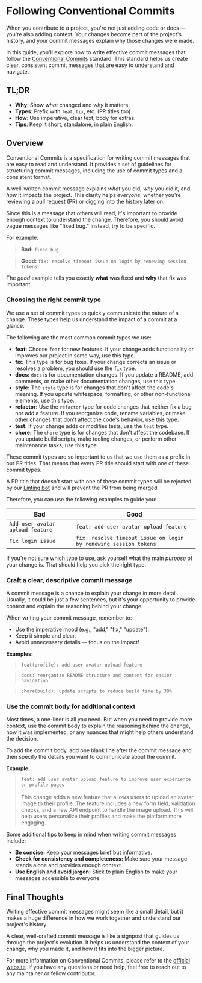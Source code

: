 # Following Conventional Commits

When you contribute to a project, you're not just adding code or docs — you're also adding context. Your changes become part of the project's history, and your commit messages explain why those changes were made.

In this guide, you'll explore how to write effective commit messages that follow the [Conventional Commits](https://www.conventionalcommits.org/en/v1.0.0/) standard. This standard helps us create clear, consistent commit messages that are easy to understand and navigate.

## TL;DR

- **Why**: Show *what* changed and *why* it matters.
- **Types**: Prefix with `feat`, `fix`, etc. (PR titles too).
- **How**: Use imperative, clear text; body for extras.
- **Tips**: Keep it short, standalone, in plain English.

## Overview

Conventional Commits is a specification for writing commit messages that are easy to read and understand. It provides a set of guidelines for structuring commit messages, including the use of commit types and a consistent format.

A well-written commit message explains *what* you did, *why* you did it, and *how* it impacts the project. This clarity helps *everyone*, whether you're reviewing a pull request (PR) or digging into the history later on.

Since this is a message that others will read, it's important to provide enough context to understand the change. Therefore, you should avoid vague messages like "fixed bug." Instead, try to be specific.

For example:

> **Bad:** `fixed bug`  

> **Good:** `fix: resolve timeout issue on login by renewing session tokens`

The *good* example tells you exactly **what** was fixed and **why** that fix was important.

### Choosing the right commit type

We use a set of commit types to quickly communicate the nature of a change. These types help us understand the impact of a commit at a glance.

The following are the most common commit types we use:

- **feat:** Choose `feat` for new features. If your change adds functionality or improves our project in some way, use this type.
- **fix:** This type is for bug fixes. If your change corrects an issue or resolves a problem, you should use the `fix` type.
- **docs:** `docs` is for documentation changes. If you update a README, add comments, or make other documentation changes, use this type.
- **style:** The `style` type is for changes that don't affect the code's meaning. If you update whitespace, formatting, or other non-functional elements, use this type.
- **refactor:** Use the `refactor` type for code changes that neither fix a bug nor add a feature. If you reorganize code, rename variables, or make other changes that don't affect the code's behavior, use this type.
- **test:** If your change adds or modifies tests, use the `test` type.
- **chore:** The `chore` type is for changes that don't affect the codebase. If you update build scripts, make tooling changes, or perform other maintenance tasks, use this type.

These commit types are so important to us that we use them as a prefix in our PR titles. That means that every PR title should start with one of these commit types.

A PR title that doesn't start with one of these commit types will be rejected by our [Linting bot](https://github.com/asyncapi/community/blob/master/.github/workflows/lint-pr-title.yml) and will prevent the PR from being merged.

Therefore, you can use the following examples to guide you:

| Bad | Good |
| --- | --- |
| `Add user avatar upload feature` | `feat: add user avatar upload feature` |
| `Fix login issue` | `fix: resolve timeout issue on login by renewing session tokens` |

If you're not sure which type to use, ask yourself what the main *purpose* of your change is. That should help you pick the right type.

### Craft a clear, descriptive commit message

A commit message is a chance to explain your change in more detail. Usually, it could be just a few sentences, but it's your opportunity to provide context and explain the reasoning behind your change.

When writing your commit message, remember to:

- Use the imperative mood (e.g., "add," "fix," "update").
- Keep it simple and clear.
- Avoid unnecessary details — focus on the impact!

**Examples:**

> `feat(profile): add user avatar upload feature`

> `docs: reorganize README structure and content for easier navigation`

> `chore(build): update scripts to reduce build time by 30%`

### Use the commit body for additional context

Most times, a one-liner is all you need. But when you need to provide more context, use the commit body to explain the reasoning behind the change, how it was implemented, or any nuances that might help others understand the decision.

To add the commit body, add one blank line after the commit message and then specify the details you want to communicate about the commit.

**Example:**

> `feat: add user avatar upload feature to improve user experience on profile pages` <br> <br> This change adds a new feature that allows users to upload an avatar image to their profile. The feature includes a new form field, validation checks, and a new API endpoint to handle the image upload. This will help users personalize their profiles and make the platform more engaging.
>

Some additional tips to keep in mind when writing commit messages include:

- **Be concise:** Keep your messages brief but informative.
- **Check for consistency and completeness:** Make sure your message stands alone and provides enough context.
- **Use English and avoid jargon:** Stick to plain English to make your messages accessible to everyone.

## Final Thoughts

Writing effective commit messages might seem like a small detail, but it makes a huge difference in how we work together and understand our project's history.

A clear, well-crafted commit message is like a signpost that guides us through the project's evolution. It helps us understand the context of your change, why you made it, and how it fits into the bigger picture.

For more information on Conventional Commits, please refer to the [official website](https://www.conventionalcommits.org/en/v1.0.0/). If you have any questions or need help, feel free to reach out to any maintainer or fellow contributor.
